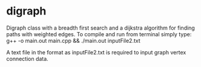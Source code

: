# digraph
Digraph class with a breadth first search and a dijkstra algorithm for finding paths with weighted edges.
To compile and run from terminal simply type:
g++ -o main.out main.cpp && ./main.out inputFile2.txt

A text file in the format as inputFile2.txt is required to input graph vertex connection data.
